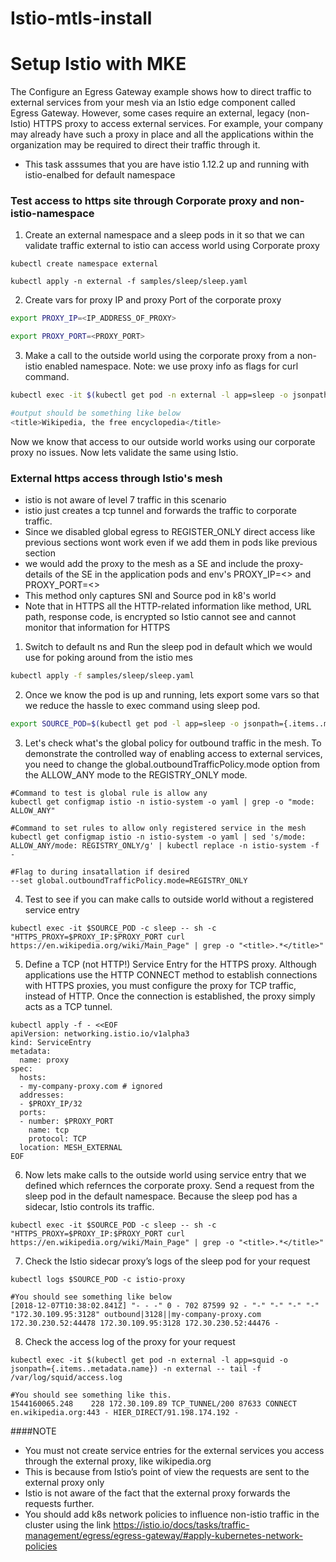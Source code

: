 # Istio-mtls-install

# Setup Istio with MKE


The Configure an Egress Gateway example shows how to direct traffic to external services from your mesh via an Istio edge component called Egress Gateway. However, some cases require an external, legacy (non-Istio) HTTPS proxy to access external services. For example, your company may already have such a proxy in place and all the applications within the organization may be required to direct their traffic through it.

- This task asssumes that you are have istio 1.12.2 up and running with istio-enalbed for default namespace


### Test access to https site through Corporate proxy and non-istio-namespace
1. Create an external namespace and a sleep pods in it so that we can validate traffic external to istio can access world using Corporate proxy  
```
kubectl create namespace external

kubectl apply -n external -f samples/sleep/sleep.yaml

```

2. Create vars for proxy IP and proxy Port of the corporate proxy
```bash
export PROXY_IP=<IP_ADDRESS_OF_PROXY>

export PROXY_PORT=<PROXY_PORT>
```

3. Make a call to the outside world using the corporate proxy from a non-istio enabled namespace.
Note: we use proxy info as flags for curl command.
```bash
kubectl exec -it $(kubectl get pod -n external -l app=sleep -o jsonpath={.items..metadata.name}) -n external -- sh -c "HTTPS_PROXY=$PROXY_IP:$PROXY_PORT curl https://en.wikipedia.org/wiki/Main_Page" | grep -o "<title>.*</title>"

#output should be something like below
<title>Wikipedia, the free encyclopedia</title>

```
Now we know that access to our outside world works using our corporate proxy no issues. Now lets validate the same using Istio. 

### External https access through Istio's mesh 

- istio is not aware of level 7 traffic in this scenario 
- istio just creates a tcp tunnel and forwards the traffic to corporate traffic.
- Since we disabled global egress to REGISTER_ONLY direct access like previous sections wont work even if we add them in pods like previous section
- we would add the proxy to the mesh as a SE and include the proxy-details of the SE in the application pods and env's PROXY_IP=<> and PROXY_PORT=<>
- This method only captures SNI and Source pod in k8's world
- Note that in HTTPS all the HTTP-related information like method, URL path, response code, is encrypted so Istio cannot see and cannot monitor that information for HTTPS

1. Switch to default ns and Run the sleep pod in default which we would use for poking around from the istio mes
```bash
kubectl apply -f samples/sleep/sleep.yaml
```

2. Once we know the pod is up and running, lets export some vars so that we reduce the hassle to exec command using sleep pod.
```bash
export SOURCE_POD=$(kubectl get pod -l app=sleep -o jsonpath={.items..metadata.name})

```

3. Let's check what's the global policy for outbound traffic in the mesh.
To demonstrate the controlled way of enabling access to external services, you need to change the global.outboundTrafficPolicy.mode option from the ALLOW_ANY mode to the REGISTRY_ONLY mode.
```
#Command to test is global rule is allow any 
kubectl get configmap istio -n istio-system -o yaml | grep -o "mode: ALLOW_ANY"

#Command to set rules to allow only registered service in the mesh 
kubectl get configmap istio -n istio-system -o yaml | sed 's/mode: ALLOW_ANY/mode: REGISTRY_ONLY/g' | kubectl replace -n istio-system -f -

#Flag to during insatallation if desired
--set global.outboundTrafficPolicy.mode=REGISTRY_ONLY
```
4. Test to see if you can make calls to outside world without a registered service entry 
```
kubectl exec -it $SOURCE_POD -c sleep -- sh -c "HTTPS_PROXY=$PROXY_IP:$PROXY_PORT curl https://en.wikipedia.org/wiki/Main_Page" | grep -o "<title>.*</title>"
```

5. Define a TCP (not HTTP!) Service Entry for the HTTPS proxy. Although applications use the HTTP CONNECT method to establish connections with HTTPS proxies, you must configure the proxy for TCP traffic, instead of HTTP. Once the connection is established, the proxy simply acts as a TCP tunnel.
```
kubectl apply -f - <<EOF
apiVersion: networking.istio.io/v1alpha3
kind: ServiceEntry
metadata:
  name: proxy
spec:
  hosts:
  - my-company-proxy.com # ignored
  addresses:
  - $PROXY_IP/32
  ports:
  - number: $PROXY_PORT
    name: tcp
    protocol: TCP
  location: MESH_EXTERNAL
EOF
```
6. Now lets make calls to the outside world using service entry that we defined which refernces the corporate proxy. Send a request from the sleep pod in the default namespace. Because the sleep pod has a sidecar, Istio controls its traffic.
```
kubectl exec -it $SOURCE_POD -c sleep -- sh -c "HTTPS_PROXY=$PROXY_IP:$PROXY_PORT curl https://en.wikipedia.org/wiki/Main_Page" | grep -o "<title>.*</title>"
```
7. Check the Istio sidecar proxy’s logs of the sleep pod for your request
```
kubectl logs $SOURCE_POD -c istio-proxy

#You should see something like below
[2018-12-07T10:38:02.841Z] "- - -" 0 - 702 87599 92 - "-" "-" "-" "-" "172.30.109.95:3128" outbound|3128||my-company-proxy.com 172.30.230.52:44478 172.30.109.95:3128 172.30.230.52:44476 -
```

8. Check the access log of the proxy for your request
```
kubectl exec -it $(kubectl get pod -n external -l app=squid -o jsonpath={.items..metadata.name}) -n external -- tail -f /var/log/squid/access.log

#You should see something like this. 
1544160065.248    228 172.30.109.89 TCP_TUNNEL/200 87633 CONNECT en.wikipedia.org:443 - HIER_DIRECT/91.198.174.192 -
```
####NOTE
- You must not create service entries for the external services you access through the external proxy, like wikipedia.org
- This is because from Istio’s point of view the requests are sent to the external proxy only
- Istio is not aware of the fact that the external proxy forwards the requests further.
- You should add k8s network policies to influence non-istio traffic in the cluster using the link https://istio.io/docs/tasks/traffic-management/egress/egress-gateway/#apply-kubernetes-network-policies
